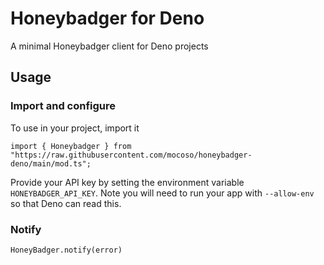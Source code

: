 # Honeybadger for Deno

A minimal Honeybadger client for Deno projects

## Usage

### Import and configure

To use in your project, import it

```
import { Honeybadger } from "https://raw.githubusercontent.com/mocoso/honeybadger-deno/main/mod.ts";
```

Provide your API key by setting the environment variable `HONEYBADGER_API_KEY`.
Note you will need to run your app with `--allow-env` so that Deno can read
this.

### Notify

```
HoneyBadger.notify(error)
```
